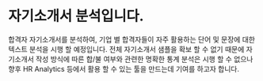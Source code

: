 # 자기소개서 분석입니다.
합격자 자기소개서를 분석하여, 기업 별 합격자들이 자주 활용하는 단어 및 문장에 대한 텍스트 분석을 시행 할 예정입니다.
전체 자기소개서 샘플을 확보 할 수 없기 때문에 자기소개서 작성 방식에 따른 합/불 여부와 관련한 명확한 통계 분석은 시행 할 수 없으나 향후 HR Analytics 등에서 활용 할 수 있는 툴을 만드는데 기여를 하고자 합니다. 
